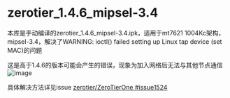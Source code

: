 # zerotier_1.4.6_mipsel-3.4
本库是手动编译的zerotier_1.4.6_mipsel-3.4.ipk，适用于mt7621 1004Kc架构，mipsel-3.4，解决了WARNING: ioctl() failed setting up Linux tap device (set MAC)的问题

这是高于1.4.6的版本可能会产生的错误，现象为加入网络后无法与其他节点通信
![image](https://github.com/user-attachments/assets/58417d6d-ffb5-45cb-92d4-307a7a7204bb)

具体解决方法详见issue
[zerotier/ZeroTierOne #issue1524](https://github.com/zerotier/ZeroTierOne/issues/1524)
